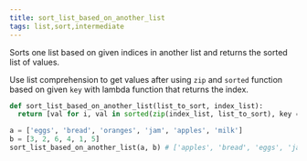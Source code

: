 ```yaml
---
title: sort_list_based_on_another_list
tags: list,sort,intermediate
---
```


Sorts one list based on given indices in another list and returns the sorted list of values.

Use list comprehension to get values after using `zip` and `sorted` function based on given `key` with lambda function that returns the index.

```py
def sort_list_based_on_another_list(list_to_sort, index_list):
  return [val for i, val in sorted(zip(index_list, list_to_sort), key = lambda x: x[0])]
```

```py
a = ['eggs', 'bread', 'oranges', 'jam', 'apples', 'milk']
b = [3, 2, 6, 4, 1, 5]
sort_list_based_on_another_list(a, b) # ['apples', 'bread', 'eggs', 'jam', 'milk', 'oranges']
```
